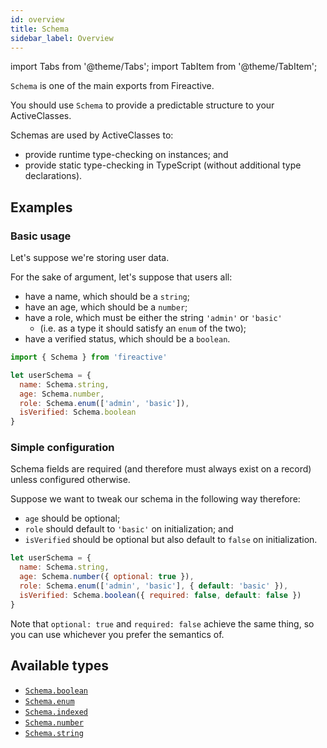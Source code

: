 ```yaml
---
id: overview
title: Schema
sidebar_label: Overview
---
```


import Tabs from '@theme/Tabs';
import TabItem from '@theme/TabItem';

`Schema` is one of the main exports from Fireactive.

You should use `Schema` to provide a predictable structure to your ActiveClasses.

Schemas are used by ActiveClasses to:
- provide runtime type-checking on instances; and
- provide static type-checking in TypeScript (without additional type declarations).

## Examples

### Basic usage
Let's suppose we're storing user data.

For the sake of argument, let's suppose that users all:
- have a name, which should be a `string`;
- have an age, which should be a `number`;
- have a role, which must be either the string `'admin'` or `'basic'`
  - (i.e. as a type it should satisfy an `enum` of the two);
- have a verified status, which should be a `boolean`.

```js
import { Schema } from 'fireactive'

let userSchema = {
  name: Schema.string,
  age: Schema.number,
  role: Schema.enum(['admin', 'basic']),
  isVerified: Schema.boolean
}
```

### Simple configuration
Schema fields are required (and therefore must always exist on a record) unless configured otherwise.

Suppose we want to tweak our schema in the following way therefore:

- `age` should be optional;
- `role` should default to `'basic'` on initialization; and
- `isVerified` should be optional but also default to `false` on initialization.

```js
let userSchema = {
  name: Schema.string,
  age: Schema.number({ optional: true }),
  role: Schema.enum(['admin', 'basic'], { default: 'basic' }),
  isVerified: Schema.boolean({ required: false, default: false })
}
```

Note that `optional: true` and `required: false` achieve the same thing, so you can use whichever you prefer the semantics of.

## Available types
- [`Schema.boolean`](boolean.md)
- [`Schema.enum`](enum.md)
- [`Schema.indexed`](indexed.md)
- [`Schema.number`](number.md)
- [`Schema.string`](string.md)
